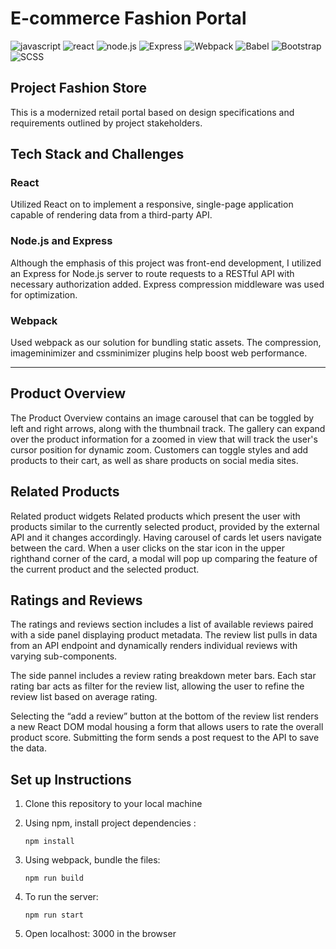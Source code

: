 
# E-commerce Fashion Portal
![javascript](https://img.shields.io/badge/JavaScript-20232A?style=for-the-badge&logo=javascript&logoColor=F7DF1E)
![react](https://img.shields.io/badge/React-20232A?style=for-the-badge&logo=react&logoColor=61DAFB)
![node.js](https://img.shields.io/badge/Node.js-20232A?style=for-the-badge&logo=nodedotjs&logoColor=green)
![Express](https://img.shields.io/badge/-Express-20232A?style=for-the-badge&logo=express&logoColor=yellow)
![Webpack](https://img.shields.io/badge/-webpack-20232A?style=for-the-badge&logo=webpack&logoColor=blueviolet)
![Babel](https://img.shields.io/badge/-Babel-20232A?style=for-the-badge&logo=babel&logoColor=yellow)
![Bootstrap](https://img.shields.io/badge/Bootstrap-563D7C?style=for-the-badge&logo=bootstrap&logoColor=white)
![SCSS](https://img.shields.io/badge/Sass-CC6699?style=for-the-badge&logo=sass&logoColor=white)

## Project Fashion Store
This is a modernized retail portal based on design specifications and requirements outlined by project stakeholders.

<!-- Insert gif of overall image  -->

## Tech Stack and Challenges

### React
Utilized React on to implement a responsive, single-page application capable of rendering data from a third-party API.


### Node.js and Express
<!-- - Despite being a front-end capstone that explicitly placed back-end implementation out of scope, used Nodejs to utilize Express. -->
<!-- - Simplified API requests by implementing a proxy server in Express.js that adds authentication while forwarding requests to an existing RESTful API. -->
Although the emphasis of this project was front-end development, I utilized an Express for Node.js server to route requests to a RESTful API with necessary authorization added. Express compression middleware was used for optimization.

### Webpack
Used webpack as our solution for bundling static assets. The compression, imageminimizer and cssminimizer plugins help boost web performance.
<!-- - Webpack was our solution to elegantly handle our numerous static assets, implement JSX, and harness ES6 in this project. -->

---

## Product Overview

The Product Overview contains an image carousel that can be toggled by left and right arrows, along with the thumbnail track. The gallery can expand over the product information for a zoomed in view that will track the user's cursor position for dynamic zoom. Customers can toggle styles and add products to their cart, as well as share products on social media sites.

## Related Products
Related product widgets
Related products which present the user with products similar to the currently selected product, provided by the external API and it changes accordingly. Having carousel of cards let users navigate between the card. When a user clicks on the star icon in the upper righthand corner of the card, a modal will pop up comparing the feature of the current product and the selected product.

## Ratings and Reviews
<!--Implemented modals using React.CreatePortal. -->
The ratings and reviews section includes a list of available reviews paired with a side panel displaying product metadata. The review list pulls in data from an API endpoint and dynamically renders individual reviews with varying sub-components.

The side pannel includes a review rating breakdown meter bars. Each star rating bar acts as filter for the review list, allowing the user to refine the review list based on average rating.

Selecting the “add a review” button at the bottom of the review list renders a new React DOM modal housing a form that allows users to rate the overall product score. Submitting the form sends a post request to the API to save the data.

## Set up Instructions
1. Clone this repository to your local machine
2. Using npm, install project dependencies :

   ```
   npm install
   ```
1. Using webpack, bundle the files:
   ```
   npm run build
   ```
6. To run the server:
   ```
   npm run start
   ```
7. Open localhost: 3000 in the browser

<!-- MARKDOWN LINKS & IMAGES -->
<!-- https://www.markdownguide.org/basic-syntax/#reference-style-links -->

[QuestionsAndAnswers]: readMeAssets/QuestionAnswer.gif
[ProductOverview]: readMeAssets/productOverview.png
